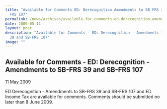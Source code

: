 ```yaml
---
title: "Available for Comments ED: Derecognition Amendments to SB FRS 39 and SB
  FRS 107"
permalink: /news/archives/available-for-comments-ed-derecognition-amendments-to-sb-frs-39-and-sb-frs-107/
date: 2009-05-11
layout: post
description: "Available for Comments - ED: Derecognition - Amendments to SB-FRS
  39 and SB-FRS 107"
image: ""
---
```

Available for Comments - ED: Derecognition - Amendments to SB-FRS 39 and SB-FRS 107
-----------------------------------------------------------------------------------

11 May 2009

ED Derecognition - Amendments to SB-FRS 39 and SB-FRS 107 and ED Income Tax are available for comments. Comments should be submitted no later than 8 June 2009.